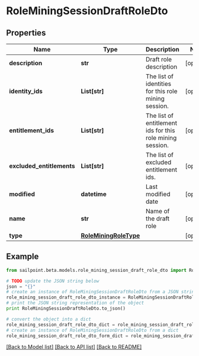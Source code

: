 # RoleMiningSessionDraftRoleDto


## Properties
Name | Type | Description | Notes
------------ | ------------- | ------------- | -------------
**description** | **str** | Draft role description | [optional] 
**identity_ids** | **List[str]** | The list of identities for this role mining session. | [optional] 
**entitlement_ids** | **List[str]** | The list of entitlement ids for this role mining session. | [optional] 
**excluded_entitlements** | **List[str]** | The list of excluded entitlement ids. | [optional] 
**modified** | **datetime** | Last modified date | [optional] 
**name** | **str** | Name of the draft role | [optional] 
**type** | [**RoleMiningRoleType**](RoleMiningRoleType.md) |  | [optional] 

## Example

```python
from sailpoint.beta.models.role_mining_session_draft_role_dto import RoleMiningSessionDraftRoleDto

# TODO update the JSON string below
json = "{}"
# create an instance of RoleMiningSessionDraftRoleDto from a JSON string
role_mining_session_draft_role_dto_instance = RoleMiningSessionDraftRoleDto.from_json(json)
# print the JSON string representation of the object
print RoleMiningSessionDraftRoleDto.to_json()

# convert the object into a dict
role_mining_session_draft_role_dto_dict = role_mining_session_draft_role_dto_instance.to_dict()
# create an instance of RoleMiningSessionDraftRoleDto from a dict
role_mining_session_draft_role_dto_form_dict = role_mining_session_draft_role_dto.from_dict(role_mining_session_draft_role_dto_dict)
```
[[Back to Model list]](../README.md#documentation-for-models) [[Back to API list]](../README.md#documentation-for-api-endpoints) [[Back to README]](../README.md)


